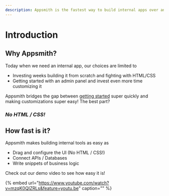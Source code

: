 ```yaml
---
description: Appsmith is the fastest way to build internal apps over any database or API
---
```


# Introduction

## Why Appsmith?

Today when we need an internal app, our choices are limited to

* Investing weeks building it from scratch and fighting with HTML/CSS
* Getting started with an admin panel and invest even more time customizing it

Appsmith bridges the gap between [getting started](quick-start.md) super quickly and making customizations super easy! The best part?

### _No HTML / CSS!_

## How fast is it?

Appsmith makes building internal tools as easy as

* Drag and configure the UI \(No HTML / CSS!\)
* Connect APIs / Databases
* Write snippets of business logic

Check out our demo video to see how easy it is!

{% embed url="https://www.youtube.com/watch?v=mzqK0QIZRLs&feature=youtu.be" caption="" %}

